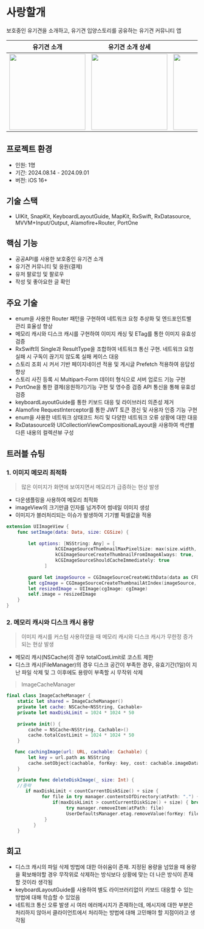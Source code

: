 # 사랑할개
보호중인 유기견을 소개하고, 유기견 입양스토리를 공유하는 유기견 커뮤니티 앱

|유기견 소개|유기견 소개 상세|스토리|스토리 상세|프로필|
|--------|------------|-----|--------|----|
|<img width = "200" src = "https://github.com/user-attachments/assets/5cf87c48-5d0b-4eae-b146-56432000ba68">|<img width = "200" src = "https://github.com/user-attachments/assets/7446c4e8-4f58-4326-bdd7-e0f6425b1bdd">|<img width = "200" src = "https://github.com/user-attachments/assets/7068106c-0dca-46fa-a0ea-d61ccfe1f4e1">|<img width = "200" src = "https://github.com/user-attachments/assets/23dd7294-3a6c-4159-826b-b00e9e5be978">|<img width = "200" src = "https://github.com/user-attachments/assets/878c68da-53df-4f60-aef9-31c6a50193fd">|

## 프로젝트 환경
- 인원: 1명
- 기간: 2024.08.14 - 2024.09.01
- 버전: iOS 16+

## 기술 스택
- UIKit, SnapKit, KeyboardLayoutGuide, MapKit, RxSwift, RxDatasource, MVVM+Input/Output, Alamofire+Router, PortOne

## 핵심 기능
- 공공API를 사용한 보호중인 유기견 소개
- 유기견 커뮤니티 및 응원(결제)
- 유저 팔로잉 및 팔로우
- 작성 및 좋아요한 글 확인
  
## 주요 기술
- enum을 사용한 Router 패턴을 구현하여 네트워크 요청 추상화 및 엔드포인트별 관리 효율성 향상
- 메모리 캐시와 디스크 캐시를 구현하여 이미지 캐싱 및 ETag를 통한 이미지 유효성 검증
- RxSwift의 Single과 ResultType을 조합하여 네트워크 통신 구현. 네트워크 요청 실패 시 구독이 끊기지 않도록 실패 케이스 대응
- 스토리 조회 시 커서 기반 페이지네이션 적용 및 게시글 Prefetch 적용하여 응답성 향상
- 스토리 사진 등록 시 Multipart-Form 데이터 형식으로 서버 업로드 기능 구현
- PortOne을 통한 결제(응원하기)기능 구현 및 영수증 검증 API 통신을 통해 유효성 검증
- keyboardLayoutGuide를 통한 키보드 대응 및 라이브러리 의존성 제거
- Alamofire RequestInterceptor를 통한 JWT 토큰 갱신 및 사용자 인증 기능 구현
- enum을 사용한 네트워크 상태코드 처리 및 다양한 네트워크 오류 상황에 대한 대응
- RxDatasource와 UICollectionViewCompositionalLayout을 사용하여 섹션별 다른 내용의 컬렉션뷰 구성
  
## 트러블 슈팅
### 1. 이미지 메모리 최적화
  > 많은 이미지가 화면에 보여지면서 메모리가 급증하는 현상 발생
- 다운샘플링을 사용하여 메모리 최적화
- imageView의 크기만큼 인자를 넘겨주어 썸네일 이미지 생성
- 이미지가 블러처리되는 이슈가 발생하여 기기별 픽셀값을 적용
```swift
extension UIImageView {
    func setImage(data: Data, size: CGSize) {
        
        let options: [NSString: Any] = [
                  kCGImageSourceThumbnailMaxPixelSize: max(size.width, size.height) * UIScreen.main.scale,
                  kCGImageSourceCreateThumbnailFromImageAlways: true,
                  kCGImageSourceShouldCacheImmediately: true
              ]
        
        guard let imageSource = CGImageSourceCreateWithData(data as CFData, nil),
        let cgImage = CGImageSourceCreateThumbnailAtIndex(imageSource, 0, options as CFDictionary) else { return }
        let resizedImage = UIImage(cgImage: cgImage)
        self.image = resizedImage
    }
}
```

### 2. 메모리 캐시와 디스크 캐시 용량
> 이미지 캐시를 커스텀 사용하였을 때 메모리 캐시와 디스크 캐시가 무한정 증가되는 현상 발생
- 메모리 캐시(NSCache)의 경우 totalCostLimit로 코스트 제한
- 디스크 캐시(FileManager)의 경우 디스크 공간이 부족한 경우, 유효기간(1일)이 지난 파일 삭제 및 그 이후에도 용량이 부족할 시 무작위 삭제

> ImageCacheManager
```swift
final class ImageCacheManager {
    static let shared = ImageCacheManager()
    private let cache: NSCache<NSString, Cachable>
    private let maxDiskLimit = 1024 * 1024 * 50
    
    private init() {
        cache = NSCache<NSString, Cachable>()
        cache.totalCostLimit = 1024 * 1024 * 50
    }

   func cachingImage(url: URL, cachable: Cachable) {
        let key = url.path as NSString
        cache.setObject(cachable, forKey: key, cost: cachable.imageData.count)
    }

    private func deleteDiskImage(_ size: Int) {
    //중략
       if maxDiskLimit < countCurrentDiskSize() + size {
             for file in try manager.contentsOfDirectory(atPath: ".") {
                 if(maxDiskLimit > countCurrentDiskSize() + size) { break }
                      try manager.removeItem(atPath: file)
                      UserDefaultsManager.etag.removeValue(forKey: file)
              }
          }
    }
```
  
## 회고
- 디스크 캐시의 파일 삭제 방법에 대한 아쉬움이 존재. 지정된 용량을 넘었을 때 용량을 확보해야할 경우 무작위로 삭제하는 방식보다 상황에 맞는 더 나은 방식이 존재할 것이라 생각됨
- keyboardLayoutGuide를 사용하여 별도 라이브러리없이 키보드 대응할 수 있는 방법에 대해 학습할 수 있었음
- 네트워크 통신 오류 발생 시 여러 에러메시지가 존재하는데, 메시지에 대한 부분은 처리하지 않아서 클라이언트에서 처리하는 방법에 대해 고민해야 할 지점이라고 생각됨
